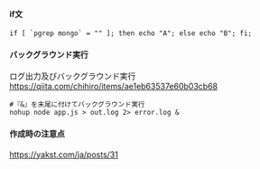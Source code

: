 
#### if文
```
if [ `pgrep mongo` = "" ]; then echo "A"; else echo "B"; fi;
```

#### バックグラウンド実行
ログ出力及びバックグラウンド実行
https://qiita.com/chihiro/items/ae1eb63537e60b03cb68

```
#『&』を末尾に付けてバックグラウンド実行
nohup node app.js > out.log 2> error.log &
```

#### 作成時の注意点
https://yakst.com/ja/posts/31
